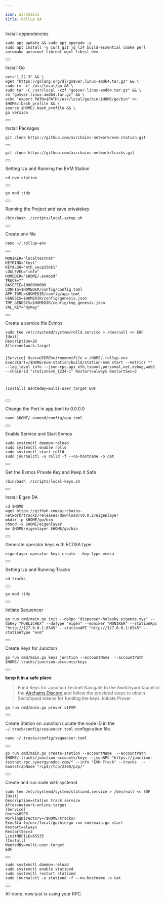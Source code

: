 ```yaml
---

icon: airchains
title: Rollup DA
---
```


 Install dependencies
 
<div class="code-block-wrapper">
  <pre><code>sudo apt update && sudo apt upgrade -y
sudo apt install -y curl git jq lz4 build-essential cmake perl automake autoconf libtool wget libssl-dev</code></pre>
  <button class="copy-btn"><i class="fas fa-copy"></i></button>
</div>

 Install Go

<div class="code-block-wrapper">
  <pre><code>ver="1.22.3" && \
wget "https://golang.org/dl/go$ver.linux-amd64.tar.gz" && \
sudo rm -rf /usr/local/go && \
sudo tar -C /usr/local -xzf "go$ver.linux-amd64.tar.gz" && \
rm "go$ver.linux-amd64.tar.gz" && \
echo "export PATH=$PATH:/usr/local/go/bin:$HOME/go/bin" >> $HOME/.bash_profile && \
source $HOME/.bash_profile && \
go version</code></pre>
  <button class="copy-btn"><i class="fas fa-copy"></i></button>
</div>

 Install Packages
<div class="code-block-wrapper">
  <pre><code>git clone https://github.com/airchains-network/evm-station.git</code></pre>
  <button class="copy-btn"><i class="fas fa-copy"></i></button>
</div>

<div class="code-block-wrapper">
  <pre><code>git clone https://github.com/airchains-network/tracks.git</code></pre>
  <button class="copy-btn"><i class="fas fa-copy"></i></button>
</div>



 Setting Up and Running the EVM Station
<div class="code-block-wrapper">
  <pre><code>cd evm-station</code></pre>
  <button class="copy-btn"><i class="fas fa-copy"></i></button>
</div>

<div class="code-block-wrapper">
  <pre><code>go mod tidy</code></pre>
  <button class="copy-btn"><i class="fas fa-copy"></i></button>
</div>


 Running the Project and save privatekey
<div class="code-block-wrapper">
  <pre><code>/bin/bash ./scripts/local-setup.sh</code></pre>
  <button class="copy-btn"><i class="fas fa-copy"></i></button>
</div>

 Create env file
<div class="code-block-wrapper">
  <pre><code>nano ~/.rollup-env</code></pre>
  <button class="copy-btn"><i class="fas fa-copy"></i></button>
</div>

<div class="code-block-wrapper">
  <pre><code>MONIKER="localtestnet"
KEYRING="test"
KEYALGO="eth_secp256k1"
LOGLEVEL="info"
HOMEDIR="$HOME/.evmosd"
TRACE=""
BASEFEE=1000000000
CONFIG=$HOMEDIR/config/config.toml
APP_TOML=$HOMEDIR/config/app.toml
GENESIS=$HOMEDIR/config/genesis.json
TMP_GENESIS=$HOMEDIR/config/tmp_genesis.json
VAL_KEY="mykey"</code></pre>
  <button class="copy-btn"><i class="fas fa-copy"></i></button>
</div>

 Create a service file Evmos 
<div class="code-block-wrapper">
  <pre><code>sudo tee /etc/systemd/system/rolld.service > /dev/null << EOF
[Unit]
Description=ZK
After=network.target

[Service]
User=$USER
EnvironmentFile=/$HOME/.rollup-env
ExecStart=/$HOME/evm-station/build/station-evm start --metrics "" --log_level info --json-rpc.api eth,txpool,personal,net,debug,web3 --chain-id "stationevm_1234-1"
Restart=always
RestartSec=3

[Install]
WantedBy=multi-user.target
EOF</code></pre>
  <button class="copy-btn"><i class="fas fa-copy"></i></button>
</div>


 Change the Port in app.toml to 0.0.0.0
<div class="code-block-wrapper">
  <pre><code>nano $HOME/.evmosd/config/app.toml</code></pre>
  <button class="copy-btn"><i class="fas fa-copy"></i></button>
</div>

 Enable Service and Start Evmos
<div class="code-block-wrapper">
  <pre><code>sudo systemctl daemon-reload
sudo systemctl enable rolld
sudo systemctl start rolld
sudo journalctl -u rolld -f --no-hostname -o cat</code></pre>
  <button class="copy-btn"><i class="fas fa-copy"></i></button>
</div>

 Get the Evmos Private Key and Keep it Safe
<div class="code-block-wrapper">
  <pre><code>/bin/bash ./scripts/local-keys.sh</code></pre>
  <button class="copy-btn"><i class="fas fa-copy"></i></button>
</div>

 Install Eigen DA
<div class="code-block-wrapper">
  <pre><code>cd $HOME
wget https://github.com/airchains-network/tracks/releases/download/v0.0.2/eigenlayer
mkdir -p $HOME/go/bin
chmod +x $HOME/eigenlayer
mv $HOME/eigenlayer $HOME/go/bin</code></pre>
  <button class="copy-btn"><i class="fas fa-copy"></i></button>
</div>

 Generate operator keys with ECDSA type
<div class="code-block-wrapper">
  <pre><code>eigenlayer operator keys create --key-type ecdsa <yor_wallet_name></code></pre>
  <button class="copy-btn"><i class="fas fa-copy"></i></button>
</div>

 Setting Up and Running Tracks
<div class="code-block-wrapper">
  <pre><code>cd tracks</code></pre>
  <button class="copy-btn"><i class="fas fa-copy"></i></button>
</div>

<div class="code-block-wrapper">
  <pre><code>go mod tidy</code></pre>
  <button class="copy-btn"><i class="fas fa-copy"></i></button>
</div>


 Initiate Sequencer
<div class="code-block-wrapper">
  <pre><code>go run cmd/main.go init --daRpc "disperser-holesky.eigenda.xyz" --daKey "PUBLICHEX" --daType "eigen" --moniker "MONIKER" --stationRpc "http://127.0.0.1:8545" --stationAPI "http://127.0.0.1:8545" --stationType "evm"</code></pre>
  <button class="copy-btn"><i class="fas fa-copy"></i></button>
</div>

 Create Keys for Junction
<div class="code-block-wrapper">
  <pre><code>go run cmd/main.go keys junction --accountName <your-wallet-name> --accountPath $HOME/.tracks/junction-accounts/keys</code></pre>
  <button class="copy-btn"><i class="fas fa-copy"></i></button>
</div>

**keep it in a safe place**


> Fund Keys for Junction Testnet
Navigate to the Switchyard faucet in the [Airchains Discord](https://discord.gg/KCmxXXnM) and follow the provided steps to obtain Switchyard tokens for funding the keys.
 Initiate Prover
<div class="code-block-wrapper">
  <pre><code>go run cmd/main.go prover v1EVM</code></pre>
  <button class="copy-btn"><i class="fas fa-copy"></i></button>
</div>

 Create Station on Junction
Locate the node ID in the `~/.track/config/sequencer.toml` configuration file.
<div class="code-block-wrapper">
  <pre><code>nano ~/.tracks/config/sequencer.toml</code></pre>
  <button class="copy-btn"><i class="fas fa-copy"></i></button>
</div>

<div class="code-block-wrapper">
  <pre><code>go run cmd/main.go create-station --accountName <your-wallet-name> --accountPath $HOME/.tracks/junction-accounts/keys --jsonRPC "https://junction-testnet-rpc.synergynodes.com/" --info "EVM Track" --tracks <wallet-address> --bootstrapNode "/ip4/<your-ip-vps>/tcp/2300/p2p/<node_id>"</code></pre>
  <button class="copy-btn"><i class="fas fa-copy"></i></button>
</div>

 Create and run node with systemd
<div class="code-block-wrapper">
  <pre><code>sudo tee /etc/systemd/system/stationd.service > /dev/null << EOF
[Unit]
Description=station track service
After=network-online.target
[Service]
User=$USER
WorkingDirectory=/$HOME/tracks/
ExecStart=/usr/local/go/bin/go run cmd/main.go start
Restart=always
RestartSec=3
LimitNOFILE=65535
[Install]
WantedBy=multi-user.target
EOF</code></pre>
  <button class="copy-btn"><i class="fas fa-copy"></i></button>
</div>

<div class="code-block-wrapper">
  <pre><code>sudo systemctl daemon-reload
sudo systemctl enable stationd
sudo systemctl restart stationd
sudo journalctl -u stationd -f --no-hostname -o cat</code></pre>
  <button class="copy-btn"><i class="fas fa-copy"></i></button>
</div>

 All done, now just tx using your RPC.
